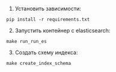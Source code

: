 1. Установить зависимости:
```console
pip install -r requirements.txt
``` 
2. Запустить контейнер с elasticsearch:
```console
make run_run_es
```
3. Создать схему индекса:
```console
make create_index_schema
```